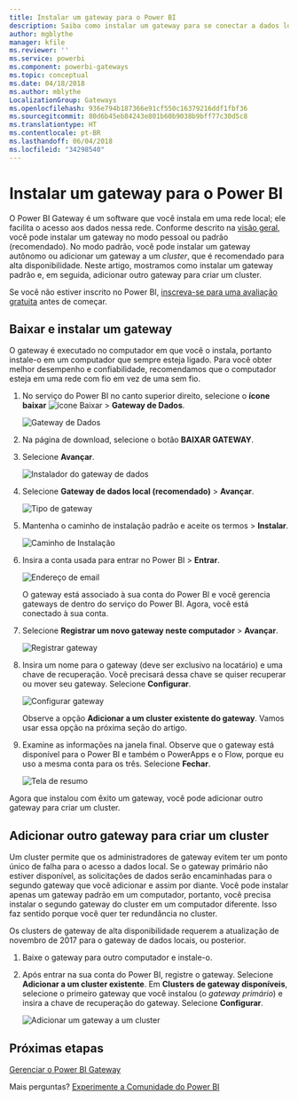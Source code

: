 ```yaml
---
title: Instalar um gateway para o Power BI
description: Saiba como instalar um gateway para se conectar a dados locais no Power BI.
author: mgblythe
manager: kfile
ms.reviewer: ''
ms.service: powerbi
ms.component: powerbi-gateways
ms.topic: conceptual
ms.date: 04/18/2018
ms.author: mblythe
LocalizationGroup: Gateways
ms.openlocfilehash: 936e794b187366e91cf550c16379216ddf1fbf36
ms.sourcegitcommit: 80d6b45eb84243e801b60b9038b9bff77c30d5c8
ms.translationtype: HT
ms.contentlocale: pt-BR
ms.lasthandoff: 06/04/2018
ms.locfileid: "34298540"
---
```

# <a name="install-a-gateway-for-power-bi"></a>Instalar um gateway para o Power BI

O Power BI Gateway é um software que você instala em uma rede local; ele facilita o acesso aos dados nessa rede. Conforme descrito na [visão geral](service-gateway-getting-started.md), você pode instalar um gateway no modo pessoal ou padrão (recomendado). No modo padrão, você pode instalar um gateway autônomo ou adicionar um gateway a um *cluster*, que é recomendado para alta disponibilidade. Neste artigo, mostramos como instalar um gateway padrão e, em seguida, adicionar outro gateway para criar um cluster.

Se você não estiver inscrito no Power BI, [inscreva-se para uma avaliação gratuita](https://app.powerbi.com/signupredirect?pbi_source=web) antes de começar.


## <a name="download-and-install-a-gateway"></a>Baixar e instalar um gateway

O gateway é executado no computador em que você o instala, portanto instale-o em um computador que sempre esteja ligado. Para você obter melhor desempenho e confiabilidade, recomendamos que o computador esteja em uma rede com fio em vez de uma sem fio.

1. No serviço do Power BI no canto superior direito, selecione o **ícone baixar** ![ícone Baixar](media/service-gateway-install/icon-download.png) > **Gateway de Dados**.

    ![Gateway de Dados](media/service-gateway-install/data-gateway.png)

2. Na página de download, selecione o botão **BAIXAR GATEWAY**.

3. Selecione **Avançar**.     

    ![Instalador do gateway de dados](media/service-gateway-install/gateway-installer.png)

4. Selecione **Gateway de dados local (recomendado)** > **Avançar**.

    ![Tipo de gateway](media/service-gateway-install/gateway-type.png)

5. Mantenha o caminho de instalação padrão e aceite os termos > **Instalar**.

    ![Caminho de Instalação](media/service-gateway-install/install-path.png)

6. Insira a conta usada para entrar no Power BI > **Entrar**.

    ![Endereço de email](media/service-gateway-install/email-address.png)

    O gateway está associado à sua conta do Power BI e você gerencia gateways de dentro do serviço do Power BI. Agora, você está conectado à sua conta.

7. Selecione **Registrar um novo gateway neste computador** > **Avançar**.

    ![Registrar gateway](media/service-gateway-install/register-gateway.png)

8. Insira um nome para o gateway (deve ser exclusivo na locatário) e uma chave de recuperação. Você precisará dessa chave se quiser recuperar ou mover seu gateway. Selecione **Configurar**.

    ![Configurar gateway](media/service-gateway-install/configure-gateway.png)

    Observe a opção **Adicionar a um cluster existente do gateway**. Vamos usar essa opção na próxima seção do artigo.

9. Examine as informações na janela final. Observe que o gateway está disponível para o Power BI e também o PowerApps e o Flow, porque eu uso a mesma conta para os três. Selecione **Fechar**.

    ![Tela de resumo](media/service-gateway-install/summary-screen.png)

Agora que instalou com êxito um gateway, você pode adicionar outro gateway para criar um cluster.


## <a name="add-another-gateway-to-create-a-cluster"></a>Adicionar outro gateway para criar um cluster

Um cluster permite que os administradores de gateway evitem ter um ponto único de falha para o acesso a dados local. Se o gateway primário não estiver disponível, as solicitações de dados serão encaminhadas para o segundo gateway que você adicionar e assim por diante. Você pode instalar apenas um gateway padrão em um computador, portanto, você precisa instalar o segundo gateway do cluster em um computador diferente. Isso faz sentido porque você quer ter redundância no cluster.

Os clusters de gateway de alta disponibilidade requerem a atualização de novembro de 2017 para o gateway de dados locais, ou posterior.

1. Baixe o gateway para outro computador e instale-o.

2. Após entrar na sua conta do Power BI, registre o gateway. Selecione **Adicionar a um cluster existente**. Em **Clusters de gateway disponíveis**, selecione o primeiro gateway que você instalou (o *gateway primário*) e insira a chave de recuperação do gateway. Selecione **Configurar**.

    ![Adicionar um gateway a um cluster](media/service-gateway-install/add-cluster.png)


## <a name="next-steps"></a>Próximas etapas

[Gerenciar o Power BI Gateway](service-gateway-manage.md)

Mais perguntas? [Experimente a Comunidade do Power BI](http://community.powerbi.com/)